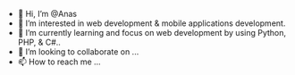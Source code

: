 - 👋 Hi, I’m @Anas 
- 👀 I’m interested in web development & mobile applications development.  
- 🌱 I’m currently learning and focus on web development by using Python, PHP, & C#.. 
- 💞️ I’m looking to collaborate on ...
- 📫 How to reach me ...

<!---
AnasAlshahrani/AnasAlshahrani is a ✨ special ✨ repository because its `README.md` (this file) appears on your GitHub profile.
You can click the Preview link to take a look at your changes.
--->
